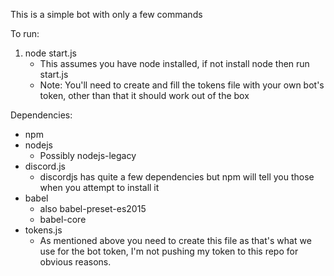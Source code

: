 This is a simple bot with only a few commands

To run:
1. node start.js
    * This assumes you have node installed, if not install node then run start.js
    * Note: You'll need to create and fill the tokens file with your own bot's token, other than that it should work out of the box

Dependencies:
* npm
* nodejs
    * Possibly nodejs-legacy
* discord.js
    * discordjs has quite a few dependencies but npm will tell you those when you attempt to install it
* babel
    * also babel-preset-es2015
    * babel-core
* tokens.js
    * As mentioned above you need to create this file as that's what we use for the bot token, I'm not pushing my token to this repo for obvious reasons.
